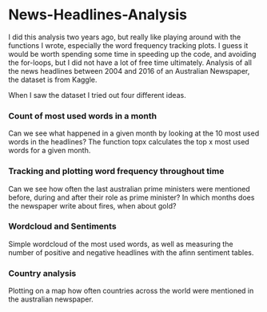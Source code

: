 # News-Headlines-Analysis
I did this analysis two years ago, but really like playing around with the functions I wrote, especially the word frequency tracking plots. I guess it would be worth spending some time in speeding up the code, and avoiding the for-loops, but I did not have a lot of free time ultimately.
Analysis of all the news headlines between 2004 and 2016 of an Australian Newspaper, the dataset is from Kaggle.

When I saw the dataset I tried out four different ideas.

### Count of most used words in a month
Can we see what happened in a given month by looking at the 10 most used words in the headlines?
The function topx calculates the top x most used words for a given month.

### Tracking and plotting word frequency throughout time
Can we see how often the last australian prime ministers were mentioned before, during and after their role as prime minister? In which months does the newspaper write about fires, when about gold?

### Wordcloud and Sentiments
Simple wordcloud of the most used words, as well as measuring the number of positive and negative headlines with the afinn sentiment tables.

### Country analysis
Plotting on a map how often countries across the world were mentioned in the australian newspaper.
